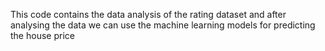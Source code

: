 This code contains the data analysis of the rating dataset and after analysing the data we can use the machine learning models for predicting the house price

